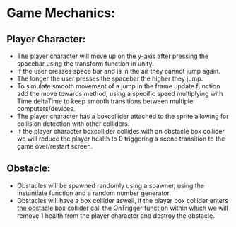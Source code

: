 # Game Mechanics:
## Player Character:
 - The player character will move up on the y-axis after pressing the spacebar using the transform function in unity.
 - If the user presses space bar and is in the air they cannot jump again.
 - The longer the user presses the spacebar the higher they jump.
 - To simulate smooth movement of a jump in the frame update function add the move towards method, using a specific speed multiplying with Time.deltaTime to keep smooth           transitions between multiple computers/devices.
 - The player character has a boxcollider attached to the sprite allowing for collision detection with other colliders.
 - If the player character boxcollider collides with an obstacle box collider we will reduce the player health to 0 triggering a scene transition to the game over/restart         screen.

## Obstacle:
 - Obstacles will be spawned randomly using a spawner, using the instantiate function and a random number generator.
 - Obstacles will have a box collider aswell, if the player box collider enters the obstacle box collider call the OnTrigger function within which we will remove 1 health         from the player character and destroy the obstacle.
